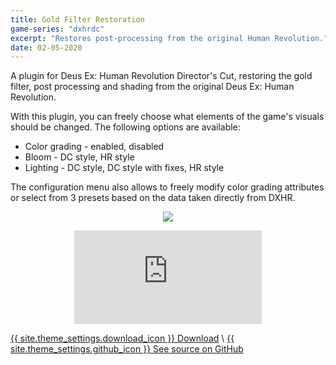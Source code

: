 ```yaml
---
title: Gold Filter Restoration
game-series: "dxhrdc"
excerpt: "Restores post-processing from the original Human Revolution."
date: 02-05-2020
---
```


A plugin for Deus Ex: Human Revolution Director's Cut, restoring the gold filter, post processing and shading from the original Deus Ex: Human Revolution.

With this plugin, you can freely choose what elements of the game's visuals should be changed. The following options are available:

* Color grading - enabled, disabled
* Bloom - DC style, HR style
* Lighting - DC style, DC style with fixes, HR style

The configuration menu also allows to freely modify color grading attributes or select from 3 presets based on the data taken directly from DXHR.

<p class="mod-screenshot" align="center">
<a href="{% link assets/img/posts/dxhrdc-gfx/Detroit_HR/HR.jpg %}"><img src="{% link assets/img/posts/dxhrdc-gfx/Detroit_HR/HR.jpg %}"></a>
</p>

<div align="center" class="video-container">
<iframe src="https://www.youtube.com/embed/b42mzApkaCw" frameborder="0" allowfullscreen></iframe>
</div>

<a href="https://github.com/CookiePLMonster/DXHRDC-GFX/releases/download/BUILD-2/DXHRDC-GFX.zip" class="button" role="button">{{ site.theme_settings.download_icon }} Download</a> \\
<a href="https://github.com/CookiePLMonster/DXHRDC-GFX" class="button github" role="button" target="_blank">{{ site.theme_settings.github_icon }} See source on GitHub</a>